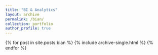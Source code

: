```yaml
---
title: "BI & Analytics"
layout: archive
permalink: /bian/
collection: portfolio
author_profile: true
---
```


{% for post in site.posts.bian %}
  {% include archive-single.html %}
{% endfor %}
